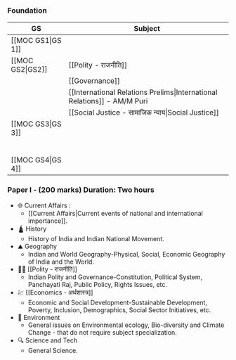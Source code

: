 ### Foundation

| **GS**            | **Subject**                                                              |
| ----------------- | ------------------------------------------------------------------------ |
| [[MOC GS1\|GS 1]] |                                                                          |
| [[MOC GS2\|GS2]]  | [[Polity - राजनीति]]                                                     |
|                   | [[Governance]]                                                           |
|                   | [[International Relations Prelims\|International Relations]] - AM/M Puri |
|                   | [[Social Justice - सामाजिक न्याय\|Social Justice]]                       |
| [[MOC GS3\|GS 3]] |                                                                          |
|                   |                                                                          |
|                   |                                                                          |
|                   |                                                                          |
|                   |                                                                          |
|                   |                                                                          |
|                   |                                                                          |
| [[MOC GS4\|GS 4]] |                                                                          |

### Paper I - (200 marks) Duration: Two hours

- 🌐 Current Affairs :
	- [[Current Affairs|Current events of national and international importance]].
- 🛕 History 
	- History of India and Indian National Movement.
- ⛰️ Geography
	- Indian and World Geography-Physical, Social, Economic Geography of India and the World.
- 👩‍⚖️ [[Polity - राजनीति]]
	- Indian Polity and Governance-Constitution, Political System, Panchayati Raj, Public Policy, Rights Issues, etc.
- 💹 [[Economics - अर्थशास्त्र]]
	- Economic and Social Development-Sustainable Development, Poverty, Inclusion, Demographics, Social Sector Initiatives, etc.
- 🐧 Environment
	- General issues on Environmental ecology, Bio-diversity and Climate Change - that do not require subject specialization.
- 🔍 Science and Tech
	- General Science.

